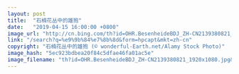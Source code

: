 ```yaml
---
layout: post
title:  "石楠花丛中的雄狍"
date:   "2019-04-15 16:00:00 +0800"
image_url: "http://cn.bing.com/th?id=OHR.BesenheideBDJ_ZH-CN2139380821_1920x1080.jpg&rf=LaDigue_1920x1080.jpg&pid=hp"
link: "/search?q=%e9%9b%84%e7%8b%8d&form=hpcapt&mkt=zh-cn"
copyright: "石楠花丛中的雄狍 (© wonderful-Earth.net/Alamy Stock Photo)"
image_hash: "5ec923bdbea20f84c5dfae46fa01ac5e"
image_filename: "th?id=OHR.BesenheideBDJ_ZH-CN2139380821_1920x1080.jpg&rf=LaDigue_1920x1080.jpg&pid=hp"
---
```

